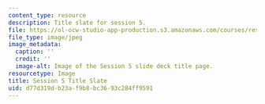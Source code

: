 ```yaml
---
content_type: resource
description: Title slate for session 5.
file: https://ol-ocw-studio-app-production.s3.amazonaws.com/courses/res-15-002-mission-metrics-finance-training-for-federal-credit-program-professionals-summer-2016/d77d319db23af9b8bc3693c284ff9591_RES15-002_Session_5.jpg
file_type: image/jpeg
image_metadata:
  caption: ''
  credit: ''
  image-alt: Image of the Session 5 slide deck title page.
resourcetype: Image
title: Session 5 Title Slate
uid: d77d319d-b23a-f9b8-bc36-93c284ff9591
---
```

